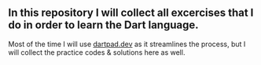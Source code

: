 ## In this repository I will collect all excercises that I do in order to learn the Dart language.

Most of the time I will use [dartpad.dev](https://dartpad.dev) as it streamlines the process, but I will collect the practice codes & solutions here as well.